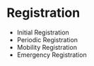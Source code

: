 # Registration

- Initial Registration
- Periodic Registration
- Mobility Registration
- Emergency Registration